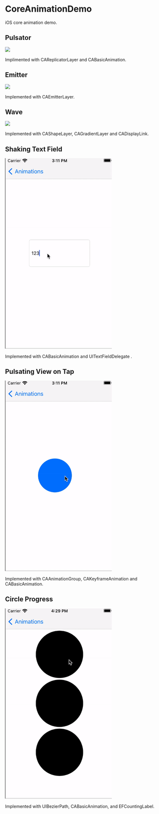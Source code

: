 # CoreAnimationDemo

iOS core animation demo.

## Pulsator

![](README_resources/Pulsator.gif)

Implimented with CAReplicatorLayer and CABasicAnimation.


## Emitter

![](README_resources/Emitter.gif)

Implemented with CAEmitterLayer.


## Wave

![](README_resources/Wave.gif)

Implemented with CAShapeLayer, CAGradientLayer and CADisplayLink.

## Shaking Text Field

<img src="README_resources/shakingtextfield.gif" width="350" />

Implemented with CABasicAnimation and UITextFieldDelegate .


## Pulsating View on Tap

<img src="README_resources/pulsatingview.gif" width="350" />

Implemented with CAAnimationGroup, CAKeyframeAnimation and CABasicAnimation.


## Circle Progress

<img src="README_resources/circleprogress.gif" width="350" />

Implemented with UIBezierPath, CABasicAnimation, and EFCountingLabel.


